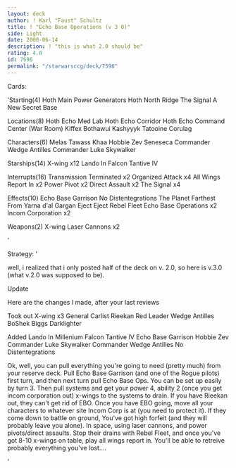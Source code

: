 ```yaml
---
layout: deck
author: ! Karl "Faust" Schultz
title: ! "Echo Base Operations (v 3 0)"
side: Light
date: 2000-06-14
description: ! "this is what 2.0 should be"
rating: 4.0
id: 7596
permalink: "/starwarsccg/deck/7596"
---
```

Cards: 

'Starting(4)
Hoth Main Power Generators
Hoth North Ridge
The Signal
A New Secret Base

Locations(8)
Hoth Echo Med Lab
Hoth Echo Corridor
Hoth Echo Command Center (War Room)
Kiffex
Bothawui
Kashyyyk
Tatooine
Corulag

Characters(6)
Melas
Tawass Khaa
Hobbie
Zev Seneseca
Commander Wedge Antilles
Commander Luke Skywalker

Starships(14)
X-wing x12
Lando In Falcon
Tantive IV

Interrupts(16)
Transmission Terminated x2
Organized Attack x4
All Wings Report In x2
Power Pivot x2
Direct Assault x2
The Signal x4

Effects(10)
Echo Base Garrison
No Distentegrations
The Planet Farthest From
Yarna d'al Gargan
Eject Eject
Rebel Fleet
Echo Base Operations x2
Incom Corporation x2

Weapons(2)
X-wing Laser Cannons x2










'

Strategy: '

well, i realized that i only posted half of the deck on v. 2.0, so here is v.3.0 (what v.2.0 was supposed to be).

Update

Here are the changes I made, after your last reviews

Took out
X-wing x3
General Carlist Rieekan
Red Leader
Wedge Antilles
BoShek
Biggs Darklighter

Added
Lando In Millenium Falcon
Tantive IV
Echo Base Garrison
Hobbie
Zev
Commander Luke Skywalker
Commander Wedge Antilles
No Distentegrations


Ok, well, you can pull everything you're going to need (pretty much) from your reserve deck. Pull Echo Base Garrison (and one of the Rogue pilots) first turn, and then next turn pull Echo Base Ops. You can be set up easily by turn 3. Then pull systems and get your power 4, ability 2 (once you get incom corporation out) x-wings to the systems to drain. If you have Rieekan out, they can't get rid of EBO. Once you have EBO going, move all your characters to whatever site Incom Corp is at (you need to protect it). If they come down to battle on ground, You've got high forfeit (and they will probably leave you alone). In space, using laser cannons, and power pivots/direct assaults. Stop their drains with Rebel Fleet, and once you've got 8-10 x-wings on table, play all wings report in. You'll be able to retreive probably everything you've lost....










'
